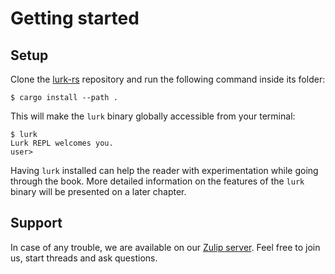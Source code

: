 # Getting started

## Setup

Clone the [lurk-rs](https://github.com/argumentcomputer/lurkrs) repository and run the following command inside its folder:

```
$ cargo install --path .
```

This will make the `lurk` binary globally accessible from your terminal:

```
$ lurk
Lurk REPL welcomes you.
user> 
```

Having `lurk` installed can help the reader with experimentation while going through the book.
More detailed information on the features of the `lurk` binary will be presented on a later chapter.

## Support

In case of any trouble, we are available on our [Zulip server](https://zulip.argument.xyz).
Feel free to join us, start threads and ask questions.
